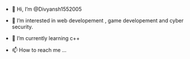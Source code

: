 - 👋 Hi, I’m @Divyansh1552005
- 👀 I’m interested in web developement , game developement and cyber security.
- 🌱 I’m currently learning c++
  
- 📫 How to reach me ...

<!---
Divyansh1552005/Divyansh1552005 is a ✨ special ✨ repository because its `README.md` (this file) appears on your GitHub profile.
You can click the Preview link to take a look at your changes.
--->
